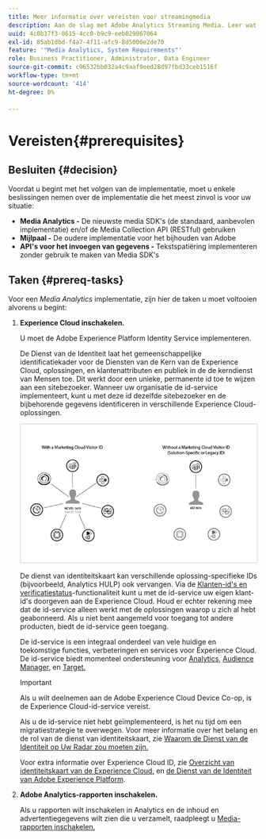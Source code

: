 ```yaml
---
title: Meer informatie over vereisten voor streamingmedia
description: Aan de slag met Adobe Analytics Streaming Media. Leer wat u nodig hebt om Adobe Analytics for Streaming Media te implementeren.
uuid: 4c0b37f3-8615-4cc0-b9c9-eeb029067064
exl-id: 85ab1dbd-f4a7-4f11-afc9-8d5000e2de70
feature: '"Media Analytics, System Requirements"'
role: Business Practitioner, Administrator, Data Engineer
source-git-commit: c96532bb032a4c9aaf9eed28d97fbd33ceb1516f
workflow-type: tm+mt
source-wordcount: '414'
ht-degree: 0%

---
```


# Vereisten{#prerequisites}

## Besluiten {#decision}

Voordat u begint met het volgen van de implementatie, moet u enkele beslissingen nemen over de implementatie die het meest zinvol is voor uw situatie:

* **Media Analytics -** De nieuwste media SDK&#39;s (de standaard, aanbevolen implementatie) en/of de Media Collection API (RESTful) gebruiken
* **Mijlpaal -** De oudere implementatie voor het bijhouden van Adobe
* **API&#39;s voor het invoegen van gegevens -** Tekstspatiëring implementeren zonder gebruik te maken van Media SDK&#39;s

## Taken {#prereq-tasks}

Voor een *Media Analytics* implementatie, zijn hier de taken u moet voltooien alvorens u begint:

1. **Experience Cloud inschakelen.**

   U moet de Adobe Experience Platform Identity Service implementeren.

   De Dienst van de Identiteit laat het gemeenschappelijke identificatiekader voor de Diensten van de Kern van de Experience Cloud, oplossingen, en klantenattributen en publiek in de de kerndienst van Mensen toe. Dit werkt door een unieke, permanente id toe te wijzen aan een sitebezoeker. Wanneer uw organisatie de id-service implementeert, kunt u met deze id dezelfde sitebezoeker en de bijbehorende gegevens identificeren in verschillende Experience Cloud-oplossingen.

   ![](assets/mc_id_service_graphic.png)

   De dienst van identiteitskaart kan verschillende oplossing-specifieke IDs (bijvoorbeeld, Analytics HULP) ook vervangen. Via de [Klanten-id&#39;s en verificatiestatus](https://experienceleague.adobe.com/docs/id-service/using/reference/authenticated-state.html)-functionaliteit kunt u met de id-service uw eigen klant-id&#39;s doorgeven aan de Experience Cloud. Houd er echter rekening mee dat de id-service alleen werkt met de oplossingen waarop u zich al hebt geabonneerd. Als u niet bent aangemeld voor toegang tot andere producten, biedt de id-service geen toegang.

   De id-service is een integraal onderdeel van vele huidige en toekomstige functies, verbeteringen en services voor Experience Cloud. De id-service biedt momenteel ondersteuning voor [Analytics,](https://www.adobe.com/marketing-cloud/web-analytics.html) [Audience Manager,](https://www.adobe.com/marketing-cloud/data-management-platform.html) en [Target.](https://www.adobe.com/marketing-cloud/testing-targeting.html)

   >[!IMPORTANT]
   >
   >Als u wilt deelnemen aan de Adobe Experience Cloud Device Co-op, is de Experience Cloud-id-service vereist.

   Als u de id-service niet hebt geïmplementeerd, is het nu tijd om een migratiestrategie te overwegen. Voor meer informatie over het belang en de rol van de dienst van identiteitskaart, zie [Waarom de Dienst van de Identiteit op Uw Radar zou moeten zijn.](https://theblog.adobe.com/why-new-adobe-marketing-cloud-id-service-should-be-on-your-radar/)

   Voor extra informatie over Experience Cloud ID, zie [Overzicht van identiteitskaart van de Experience Cloud,](https://experienceleague.adobe.com/docs/id-service/using/intro/overview.html) en [de Dienst van de Identiteit van Adobe Experience Platform](https://experienceleague.adobe.com/docs/id-service/using/home.html).

1. **Adobe Analytics-rapporten inschakelen.**

   Als u rapporten wilt inschakelen in Analytics en de inhoud en advertentiegegevens wilt zien die u verzamelt, raadpleegt u [Media-rapporten inschakelen.](/help/media-reports/media-reports-enable.md)
